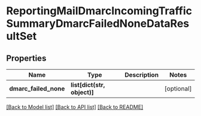 # ReportingMailDmarcIncomingTrafficSummaryDmarcFailedNoneDataResultSet

## Properties
Name | Type | Description | Notes
------------ | ------------- | ------------- | -------------
**dmarc_failed_none** | **list[dict(str, object)]** |  | [optional] 

[[Back to Model list]](../README.md#documentation-for-models) [[Back to API list]](../README.md#documentation-for-api-endpoints) [[Back to README]](../README.md)

